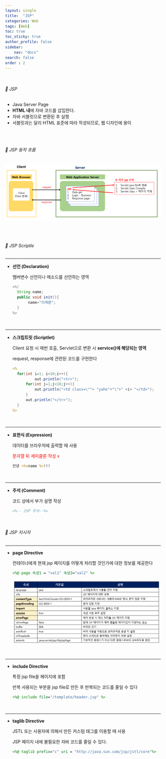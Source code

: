 ```yaml
---
layout: single
title:  "JSP"
categories: Web
tags: [Web]
toc: true
toc_sticky: true
author_profile: false
sidebar:
    nav: "docs"
search: false
order : 2
---
```


<br>

###### 🚥  JSP 

- Java Server Page
- **HTML 내**에 자바 코드를 삽입한다.
- 자바 서블릿으로 변환된 후 실행
- 서블릿과는 달리 HTML 표준에 따라 작성되므로, 웹 디자인에 용이

<br><br>

###### 🚥 JSP 동작 흐름

![image-20220401220947404](../../images/db/2022-04-01-be/image-20220401220947404.png)

<br><br>

###### 🚥 JSP Scriptle

----------------

- **선언 (Declaration)**
  
  멤버변수 선언이나 메소드를 선언하는 영역
  
  ``` java
  <%!
  	String name;
  	public void init(){
     	 name="이재환";
  	}
  %>
  ```
  
  <br>

-----------------

- **스크립트릿 (Scriptlet)**
  
  Client 요청 시 매번 호출, Servlet으로 변환 시 **service()에 해당되는 영역**
  
  request, response에 관련된 코드를 구현한다
  
  ``` jsp
  <%
  	for(int i=1; i<10;i++){
     		out.println("<tr>");
  		for(int j=1;j<10;j++){
      	    out.println("<td class=\""+ "yaho"+"\">" +i+ "</td>");
      	}
      	out.println("</tr>");
  	}
  %>
  ```
  
  <br>

-----------

- **표현식 (Expression)**

  데이터를 브라우저에 출력할 때 사용
  
  <span style="color:red">문자열 뒤 세미클론 작성 x</span>

  ``` jsp
  안녕 <%=name %>!!!
  ```
  
  <br>

--------------------

- **주석 (Comment)**

  코드 상에서 부가 설명 작성
  
  ``` jsp
  <%-- JSP 주석--%>
  ```

<br>



###### 🚥 JSP 지시자

----------------

- **page Directive**

  컨테이너에게 현재 jsp 페이지를 어떻게 처리할 것인가에 대한 정보를 제공한다

  ``` jsp
  <%@ page 속성1 = "val1" 속성2="val2" %>
  ```

  ![image-20220401225056162](../../images/db/2022-04-01-be/image-20220401225056162.png)

  <br>

---------

- **include Directive**

  특정 jsp file을 페이지에 포함 

  반복 사용되는 부분을 jsp file로 만든 후 반복되는 코드를 줄일 수 있다

  ``` jsp
  <%@ include file="/template/header.jsp" %>
  ```

  <br>

------------------

- **taglib Directive**

  JSTL 또는 사용자에 의해서 만든 커스텀 태그를 이용할 때 사용

  JSP 페이지 내에 불필요한 자바 코드를 줄일 수 있다.

  ```jsp
  <%@ taglib prefix="c" uri = "http://java.sun.com/jsp/jstl/core"%>
  ```

  

<br>

<br>
